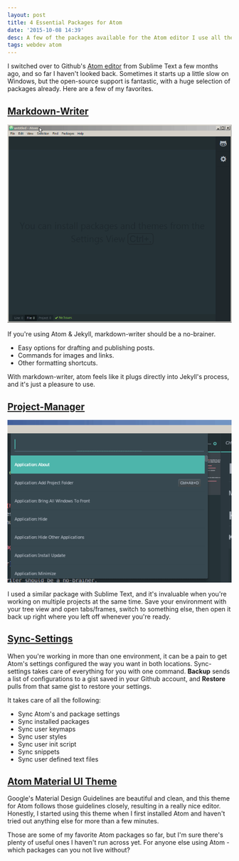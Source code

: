 ```yaml
---
layout: post
title: 4 Essential Packages for Atom
date: '2015-10-08 14:39'
desc: A few of the packages available for the Atom editor I use all the time.
tags: webdev atom
---
```


I switched over to Github's [Atom editor](http://atom.io) from Sublime Text a few months ago, and so far I haven't looked back. Sometimes it starts up a little slow on Windows, but the open-source support is fantastic, with a huge selection of packages already. Here are a few of my favorites.

## [Markdown-Writer](https://atom.io/packages/markdown-writer)

![Creating a new post with markdown-writer](\assets\markdown-writer.gif)

If you're using Atom & Jekyll, markdown-writer should be a no-brainer.

- Easy options for drafting and publishing posts.
- Commands for images and links.
- Other formatting shortcuts.

With markdown-writer, atom feels like it plugs directly into Jekyll's process, and it's just a pleasure to use.

## [Project-Manager](https://github.com/danielbrodin/atom-project-manager)

![using project manager](\assets\project-manager.gif)

I used a similar package with Sublime Text, and it's invaluable when you're working on multiple projects at the same time. Save your environment with your tree view and open tabs/frames, switch to something else, then open it back up right where you left off whenever you're ready.

## [Sync-Settings](https://atom.io/packages/sync-settings)

When you're working in more than one environment, it can be a pain to get Atom's settings configured the way you want in both locations. Sync-settings takes care of everything for you with one command. **Backup** sends a list of configurations to a gist saved in your Github account, and **Restore** pulls from that same gist to restore your settings.

It takes care of all the following:

- Sync Atom's and package settings
- Sync installed packages
- Sync user keymaps
- Sync user styles
- Sync user init script
- Sync snippets
- Sync user defined text files

## [Atom Material UI Theme](https://atom.io/themes/material)

Google's Material Design Guidelines are beautiful and clean, and this theme for Atom follows those guidelines closely, resulting in a really nice editor. Honestly, I started using this theme when I first installed Atom and haven't tried out anything else for more than a few minutes.

Those are some of my favorite Atom packages so far, but I'm sure there's plenty of useful ones I haven't run across yet. For anyone else using Atom - which packages can you not live without?
